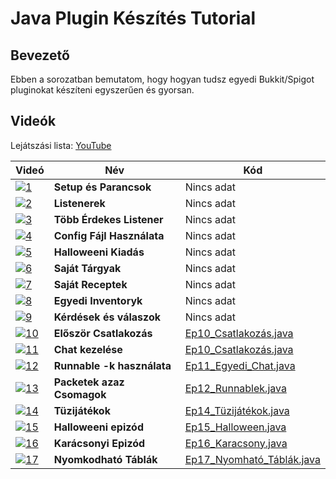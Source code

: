 # Java Plugin Készítés Tutorial

## Bevezető

Ebben a sorozatban bemutatom, hogy hogyan tudsz egyedi Bukkit/Spigot pluginokat készíteni egyszerűen és gyorsan.

## Videók

Lejátszási lista: [YouTube](https://www.youtube.com/playlist?list=PLQQLyEsOyJqmFRABUgoJjSwwLluU8VRLI)

| Videó | Név | Kód |
| -- | -- | -- |
| [![1](https://img.youtube.com/vi/xfN4LKUe1Oo/mqdefault.jpg)](https://youtu.be/xfN4LKUe1Oo)  | **Setup és Parancsok**           | Nincs adat                                                                             |
| [![2](https://img.youtube.com/vi/Qvvt_B2cd3M/mqdefault.jpg)](https://youtu.be/Qvvt_B2cd3M)  | **Listenerek**                   | Nincs adat                                                                             |
| [![3](https://img.youtube.com/vi/18b96CkemP0/mqdefault.jpg)](https://youtu.be/18b96CkemP0)  | **Több Érdekes Listener**        | Nincs adat                                                                             |
| [![4](https://img.youtube.com/vi/EKP6kahGeAI/mqdefault.jpg)](https://youtu.be/EKP6kahGeAI)  | **Config Fájl Használata**       | Nincs adat                                                                             |
| [![5](https://img.youtube.com/vi/Wcex_2DmTFg/mqdefault.jpg)](https://youtu.be/Wcex_2DmTFg)  | **Halloweeni Kiadás**            | Nincs adat                                                                             |
| [![6](https://img.youtube.com/vi/6A7z9qFGpzg/mqdefault.jpg)](https://youtu.be/6A7z9qFGpzg)  | **Saját Tárgyak**                | Nincs adat                                                                             |
| [![7](https://img.youtube.com/vi/VsZy739GEW4/mqdefault.jpg)](https://youtu.be/VsZy739GEW4)  | **Saját Receptek**               | Nincs adat                                                                             |
| [![8](https://img.youtube.com/vi/Dot8sO-2JHk/mqdefault.jpg)](https://youtu.be/Dot8sO-2JHk)  | **Egyedi Inventoryk**            | Nincs adat                                                                             |
| [![9](https://img.youtube.com/vi/MN2hZUxKTeE/mqdefault.jpg)](https://youtu.be/MN2hZUxKTeE)  | **Kérdések és válaszok**         | Nincs adat                                                                             |
| [![10](https://img.youtube.com/vi/7pLXa6yQs58/mqdefault.jpg)](https://youtu.be/7pLXa6yQs58) | **Először Csatlakozás**          | [Ep10_Csatlakozás.java](src/me/gobli989/tutorial/Ep10_Csatlakoz%C3%A1s.java)           |
| [![11](https://img.youtube.com/vi/AL-7AyI6Vo4/mqdefault.jpg)](https://youtu.be/AL-7AyI6Vo4) | **Chat kezelése**                | [Ep10_Csatlakozás.java](src/me/gobli989/tutorial/Ep10_Csatlakoz%C3%A1s.java)           |
| [![12](https://img.youtube.com/vi/4BQ0a8SbNQs/mqdefault.jpg)](https://youtu.be/4BQ0a8SbNQs) | **Runnable -k használata**       | [Ep11_Egyedi_Chat.java](src/me/gobli989/tutorial/Ep11_Egyedi_Chat.java)                |
| [![13](https://img.youtube.com/vi/jtPm0Fubydc/mqdefault.jpg)](https://youtu.be/jtPm0Fubydc) | **Packetek azaz Csomagok**       | [Ep12_Runnablek.java](src/me/gobli989/tutorial/Ep12_Runnablek.java)                    |
| [![14](https://img.youtube.com/vi/bOvZYcl3Xhc/mqdefault.jpg)](https://youtu.be/bOvZYcl3Xhc) | **Tüzijátékok**                  | [Ep14_Tüzijátékok.java](src/me/gobli989/tutorial/Ep14_T%C3%BCzij%C3%A1t%C3%A9kok.java) |
| [![15](https://img.youtube.com/vi/w8o1WcP0OR4/mqdefault.jpg)](https://youtu.be/w8o1WcP0OR4) | **Halloweeni epizód**            | [Ep15_Halloween.java](src/me/gobli989/tutorial/Ep15_Halloween.java)                    |
| [![16](https://img.youtube.com/vi/_Ga5exMpLGw/mqdefault.jpg)](https://youtu.be/_Ga5exMpLGw) | **Karácsonyi Epizód**            | [Ep16_Karacsony.java](src/me/gobli989/tutorial/Ep16_Karacsony.java)                    |
| [![17](https://img.youtube.com/vi/nZS7HgVPzvo/mqdefault.jpg)](https://youtu.be/nZS7HgVPzvo) | **Nyomkodható Táblák**           | [Ep17_Nyomható_Táblák.java](src/me/gobli989/tutorial/Ep17_Nyomható_Táblák.java)        |
